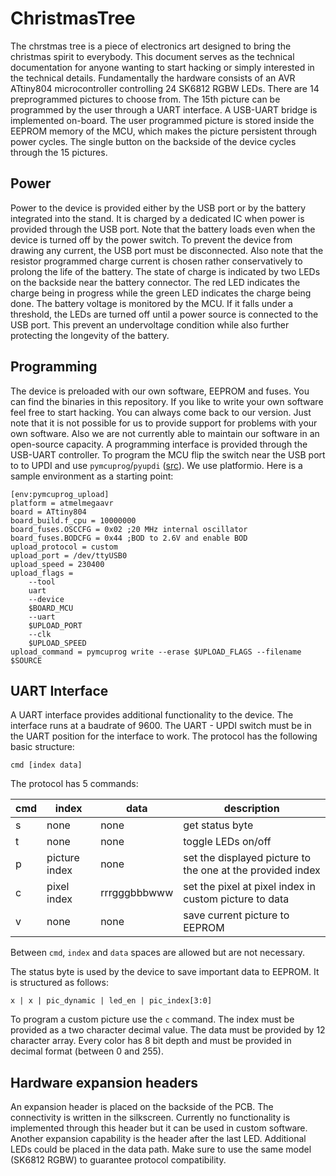 # ChristmasTree
The chrstmas tree is a piece of electronics art designed to bring the christmas spirit to everybody. This document serves as the technical documentation for anyone wanting to start hacking or simply interested in the technical details.
Fundamentally the hardware consists of an AVR ATtiny804 microcontroller controlling 24 SK6812 RGBW LEDs. There are 14 preprogrammed pictures to choose from. The 15th picture can be programmed by the user through a UART interface. A USB-UART bridge is implemented on-board. The user programmed picture is stored inside the EEPROM memory of the MCU, which makes the picture persistent through power cycles. The single button on the backside of the device cycles through the 15 pictures.
## Power
Power to the device is provided either by the USB port or by the battery integrated into the stand. It is charged by a dedicated IC when power is provided through the USB port. Note that the battery loads even when the device is turned off by the power switch. To prevent the device from drawing any current, the USB port must be disconnected. Also note that the resistor programmed charge current is chosen rather conservatively to prolong the life of the battery. The state of charge is indicated by two LEDs on the backside near the battery connector. The red LED indicates the charge being in progress while the green LED indicates the charge being done. The battery voltage is monitored by the MCU. If it falls under a threshold, the LEDs are turned off until a power source is connected to the USB port. This prevent an undervoltage condition while also further protecting the longevity of the battery.
## Programming
The device is preloaded with our own software, EEPROM and fuses. You can find the binaries in this repository. If you like to write your own software feel free to start hacking. You can always come back to our version. Just note that it is not possible for us to provide support for problems with your own software. Also we are not currently able to maintain our software in an open-source capacity.
A programming interface is provided through the USB-UART controller. To program the MCU flip the switch near the USB port to to UPDI and use `pymcuprog`/`pyupdi` ([src](https://github.com/microchip-pic-avr-tools/pymcuprog)).
We use platformio. Here is a sample environment as a starting point:

    [env:pymcuprog_upload]
    platform = atmelmegaavr
    board = ATtiny804
    board_build.f_cpu = 10000000
    board_fuses.OSCCFG = 0x02 ;20 MHz internal oscillator
    board_fuses.BODCFG = 0x44 ;BOD to 2.6V and enable BOD
    upload_protocol = custom
    upload_port = /dev/ttyUSB0
    upload_speed = 230400
    upload_flags =
        --tool
        uart
        --device
        $BOARD_MCU
        --uart
        $UPLOAD_PORT
        --clk
        $UPLOAD_SPEED
    upload_command = pymcuprog write --erase $UPLOAD_FLAGS --filename $SOURCE

## UART Interface
A UART interface provides additional functionality to the device. The interface runs at a baudrate of 9600. The UART - UPDI switch must be in the UART position for the interface to work. The protocol has the following basic structure:

`cmd [index data]`

The protocol has 5 commands:

| cmd | index | data | description |
| - | - | - | - |
| s | none | none | get status byte |
| t | none | none | toggle LEDs on/off |
| p | picture index | none | set the displayed picture to the one at the provided index |
| c | pixel index | rrrgggbbbwww | set the pixel at pixel index in custom picture to data |
| v | none | none | save current picture to EEPROM |

Between `cmd`, `index` and `data` spaces are allowed but are not necessary.

The status byte is used by the device to save important data to EEPROM. It is structured as follows:

`x | x | pic_dynamic | led_en | pic_index[3:0]`

To program a custom picture use the `c` command. The index must be provided as a two character decimal value. The data must be provided by 12 character array. Every color has 8 bit depth and must be provided in decimal format (between 0 and 255).
## Hardware expansion headers
An expansion header is placed on the backside of the PCB. The connectivity is written in the silkscreen. Currently no functionality is implemented through this header but it can be used in custom software. Another expansion capability is the header after the last LED. Additional LEDs could be placed in the data path. Make sure to use the same model (SK6812 RGBW) to guarantee protocol compatibility. 